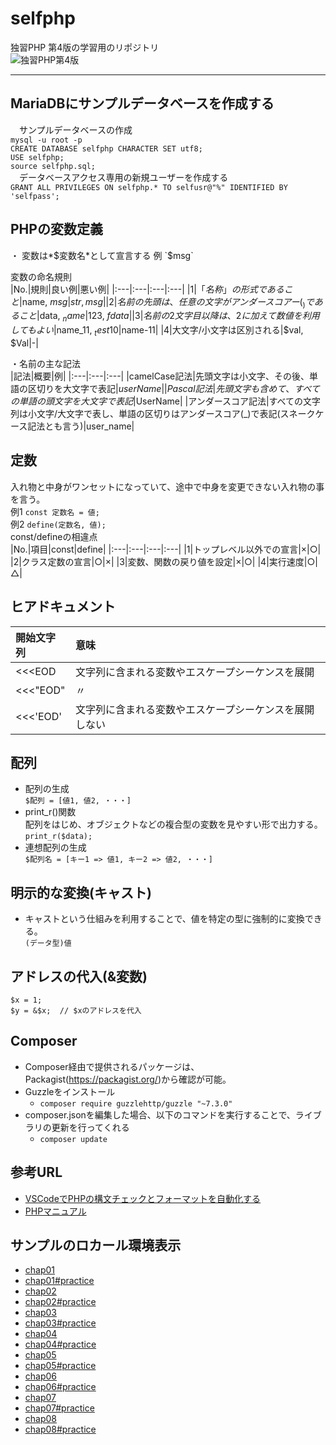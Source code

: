# selfphp
独習PHP 第4版の学習用のリポジトリ  
![独習PHP第4版](https://www.seshop.com/static/images/product/24485/L.png "独習PHP第4版ロゴ")

---
## MariaDBにサンプルデータベースを作成する
　サンプルデータベースの作成  
`mysql -u root -p`   
`CREATE DATABASE selfphp CHARACTER SET utf8;`   
`USE selfphp;`   
`source selfphp.sql;`   
　データベースアクセス専用の新規ユーザーを作成する  
`GRANT ALL PRIVILEGES ON selfphp.* TO selfusr@"%" IDENTIFIED BY 'selfpass';`  

## PHPの変数定義
 ・ 変数は*$変数名*として宣言する  
 例 `$msg`  

変数の命名規則   
|No.|規則|良い例|悪い例|
|:---|:---|:---|:---|
|1|「$名称」の形式であること|$name, $msg|str, msg|
|2|名前の先頭は、任意の文字がアンダースコアー(_)であること|$data, $_name|$123, $fdata|
|3|名前の2文字目以降は、2に加えて数値を利用してもよい|$name_11, $_test10|$name-11|
|4|大文字/小文字は区別される|$val, $Val|-|   

 ・名前の主な記法   
 |記法|概要|例|
 |:---|:---|:---|
 |camelCase記法|先頭文字は小文字、その後、単語の区切りを大文字で表記|$userName|
 |Pascal記法|先頭文字も含めて、すべての単語の頭文字を大文字で表記|$UserName|
 |アンダースコア記法|すべての文字列は小文字/大文字で表し、単語の区切りはアンダースコア(_)で表記(スネークケース記法とも言う)|user_name|

## 定数
 入れ物と中身がワンセットになっていて、途中で中身を変更できない入れ物の事を言う。  
 例1 `const 定数名 = 値;`   
 例2 `define(定数名, 値);`   
 const/defineの相違点  
 |No.|項目|const|define|
 |:---|:---|:---|:---|
 |1|トップレベル以外での宣言|×|○|
 |2|クラス定数の宣言|○|×|
 |3|変数、関数の戻り値を設定|×|○|
 |4|実行速度|○|△|

 ## ヒアドキュメント   
 |開始文字列|意味|
 |:---|:---|
 |<<<EOD|文字列に含まれる変数やエスケープシーケンスを展開|
 |<<<"EOD"| 〃 |
 |<<<'EOD'|文字列に含まれる変数やエスケープシーケンスを展開しない|

## 配列
 - 配列の生成   
 `$配列 = [値1, 値2, ・・・]`   
 - print_r()関数  
 配列をはじめ、オブジェクトなどの複合型の変数を見やすい形で出力する。  
 `print_r($data);`   
 - 連想配列の生成   
 `$配列名 = [キー1 => 値1, キー2 => 値2, ・・・]`   

## 明示的な変換(キャスト)
 - キャストという仕組みを利用することで、値を特定の型に強制的に変換できる。  
 `(データ型)値`   

## アドレスの代入(&変数)  
  `$x = 1;`  
  `$y = &$x;  // $xのアドレスを代入`  

## Composer
- Composer経由で提供されるパッケージは、Packagist(https://packagist.org/)から確認が可能。
- Guzzleをインストール
  - `composer require guzzlehttp/guzzle "~7.3.0"`
- composer.jsonを編集した場合、以下のコマンドを実行することで、ライブラリの更新を行ってくれる
  - `composer update`

## 参考URL
- [VSCodeでPHPの構文チェックとフォーマットを自動化する](https://e-joint.jp/blog/2237)
- [PHPマニュアル](https://www.php.net/manual/ja/)

## サンプルのロカール環境表示
- [chap01](http://localhost/selfphp/chap01/)   
- [chap01#practice](http://localhost/selfphp/chap01/practice)   
- [chap02](http://localhost/selfphp/chap02/)   
- [chap02#practice](http://localhost/selfphp/chap02/practice)   
- [chap03](http://localhost/selfphp/chap03/)   
- [chap03#practice](http://localhost/selfphp/chap03/practice)   
- [chap04](http://localhost/selfphp/chap04/)   
- [chap04#practice](http://localhost/selfphp/chap04/practice)   
- [chap05](http://localhost/selfphp/chap05/)   
- [chap05#practice](http://localhost/selfphp/chap05/practice)   
- [chap06](http://localhost/selfphp/chap06/)   
- [chap06#practice](http://localhost/selfphp/chap06/practice)   
- [chap07](http://localhost/selfphp/chap07/)   
- [chap07#practice](http://localhost/selfphp/chap07/practice)   
- [chap08](http://localhost/selfphp/chap08/)   
- [chap08#practice](http://localhost/selfphp/chap08/practice)   

